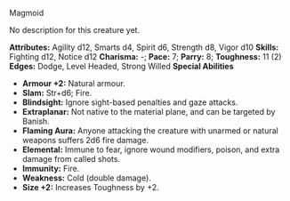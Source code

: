 Magmoid

No description for this creature yet.

**Attributes:** Agility d12, Smarts d4, Spirit d6, Strength d8, Vigor
d10
**Skills:** Fighting d12, Notice d12
**Charisma:** -; **Pace:** 7; **Parry:** 8; **Toughness:** 11 (2)
**Edges:** Dodge, Level Headed, Strong Willed
**Special Abilities**
- **Armour +2:** Natural armour.
- **Slam:** Str+d6; Fire.
- **Blindsight:** Ignore sight-based penalties and gaze attacks.
- **Extraplanar:** Not native to the material plane, and can be targeted
by Banish.
- **Flaming Aura:** Anyone attacking the creature with unarmed or
natural weapons suffers 2d6 fire damage.
- **Elemental:** Immune to fear, ignore wound modifiers, poison, and
extra damage from called shots.
- **Immunity:** Fire.
- **Weakness:** Cold (double damage).
- **Size +2:** Increases Toughness by +2.

